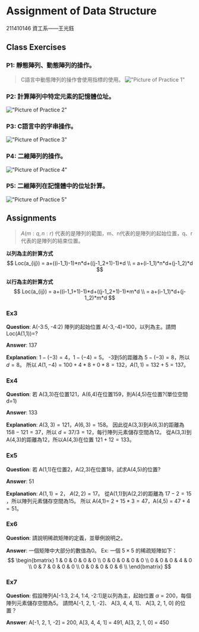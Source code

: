 # Assignment of Data Structure  #
211410146 資工系——王光鈺

##  Class Exercises ##

### P1: 靜態陣列、動態陣列的操作。  ###

> C語言中動態陣列的操作會使用指標的使用。
!["Picture of Practice 1"](p1.png)

### P2: 計算陣列中特定元素的記憶體位址。  ###
!["Picture of Practice 2"](p2.png)

### P3: C語言中的字串操作。 ###
!["Picture of Practice 3"](p3.png)

### P4: 二維陣列的操作。  ###
!["Picture of Practice 4"](p4.png)

### P5: 二維陣列在記憶體中的位址計算。  ###
!["Picture of Practice 5"](p5.png)

##  Assignments ##

> $A(m:q, n:r)$ 代表的是陣列的範圍，m、n代表的是陣列的起始位置，q、r代表的是陣列的結束位置。

**以列為主的計算方式**
$$
Loc(a_{ij}) = a+((i-1_1)-1)*n*d+((j-1_2+1)-1)*d \\
= a+(i-1_1)*n*d+(j-1_2)*d
$$

**以行為主的計算方式**
$$
Loc(a_{ij}) = 
a+((i-1_1+1)-1)*d+((j-1_2+1)-1)*m*d \\
= a+(i-1_1)*d+(j-1_2)*m*d
$$

### Ex3 ###

**Question**: A(-3:5, -4:2) 陣列的起始位置 A(-3,-4)=100，以列為主。請問Loc(A(1,1))=?

**Answer**: 137

**Explanation**: 
$1-(-3) = 4$，$1-(-4) = 5$。
-3到5的距離為 $5-(-3)=8$，所以 $d=8$。
所以 $A(1,-4) = 100+4*8+0*8=132$，$A(1,1) = 132+5=137$。

### Ex4 ###

**Question**: 若 A(3,3)在位置121，A(6,4)在位置159，則A(4,5)在位置?(單位空間d=1)

**Answer**: 133

**Explanation**:
 $A(3,3) = 121$，$A(6,3) = 158$。
因此從A(3,3)到A(6,3)的距離為 $158-121=37$，所以 $d=37/3=12$，每行陣列元素儲存空間為12。
從A(3,3)到A(4,3)的距離為12，所以A(4,3)在位置 $121+12=133$。

### Ex5 ###

**Question**: 若 A(1,1)在位置2，A(2,3)在位置18，試求A(4,5)的位置?

**Answer**: 51

**Explanation**: 
$A(1,1) = 2$， $A(2,2) = 17$。
從A(1,1)到A(2,2)的距離為 $17-2=15$ ，所以陣列元素儲存空間為15。
所以 A(4,1)= $2+15*3=47$，A(4,5) = $47+4=51$。

### Ex6 ###

**Question**: 請說明稀疏矩陣的定義，並舉例說明之。

**Answer**: 一個矩陣中大部分的數值為0。
Ex: 一個 $5\times5$ 的稀疏矩陣如下：
$$
\begin{bmatrix}
1 & 0 & 0 & 0 & 0 \\
0 & 0 & 0 & 0 & 0 \\
0 & 0 & 0 & 4 & 0 \\
0 & 7 & 0 & 0 & 0 \\
0 & 0 & 0 & 0 & 6 \\
\end{bmatrix}
$$

### Ex7 ###

**Question**: 假設陣列A[-1:3, 2:4, 1:4, -2:1]是以列為主，起始位置 $\alpha = 200$，每個陣列元素儲存空間為5。
請問A[-1, 2, 1, -2]、 A[3, 4, 4, 1]、 A[3, 2, 1, 0] 的位置？

**Answer**: A[-1, 2, 1, -2] = 200, A[3, 4, 4, 1] = 491, A[3, 2, 1, 0] = 450